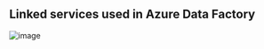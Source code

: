## Linked services used in Azure Data Factory

![image](https://github.com/user-attachments/assets/6073a220-afb3-4975-b864-c63b5786257e)
